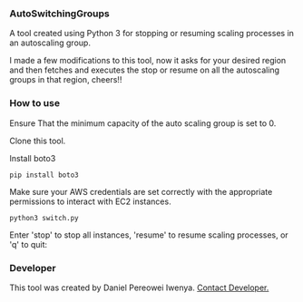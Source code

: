 ### AutoSwitchingGroups
A tool created using Python 3 for stopping or resuming scaling processes in an autoscaling group.

I made a few modifications to this tool, now it asks for your desired region and then fetches and executes the stop or resume on all the autoscaling groups in that region, cheers!!

### How to use
Ensure That the minimum capacity of the auto scaling group is set to 0.

Clone this tool.

Install boto3
```
pip install boto3
```
Make sure your AWS credentials are set correctly with the appropriate permissions to interact with EC2 instances.

```
python3 switch.py
```
Enter 'stop' to stop all instances, 'resume' to resume scaling processes, or 'q' to quit:


### Developer
This tool was created by Daniel Pereowei Iwenya. <a href="mailto:iwenyadaniel12@gmail.com">Contact Developer.</a>
